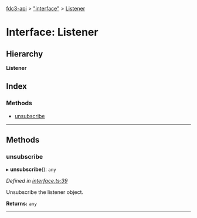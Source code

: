 [fdc3-api](../README.md) > ["interface"](../modules/_interface_.md) > [Listener](../interfaces/_interface_.listener.md)

# Interface: Listener

## Hierarchy

**Listener**

## Index

### Methods

* [unsubscribe](_interface_.listener.md#unsubscribe)

---

## Methods

<a id="unsubscribe"></a>

###  unsubscribe

▸ **unsubscribe**(): `any`

*Defined in [interface.ts:39](https://github.com/FDC3/API/blob/d58cd4b/src/interface.ts#L39)*

Unsubscribe the listener object.

**Returns:** `any`

___

